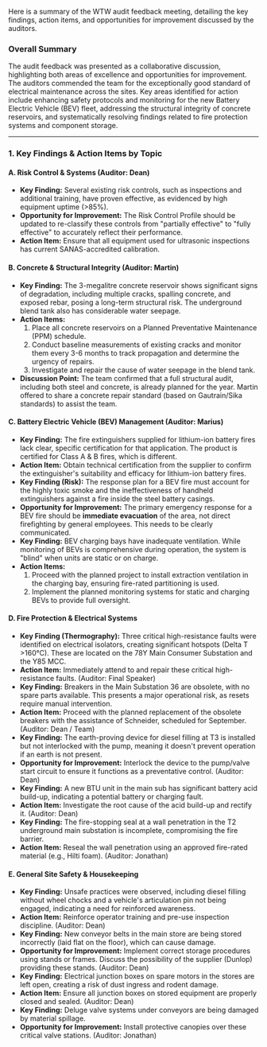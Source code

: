Here is a summary of the WTW audit feedback meeting, detailing the key findings, action items, and opportunities for improvement discussed by the auditors.

### **Overall Summary**

The audit feedback was presented as a collaborative discussion, highlighting both areas of excellence and opportunities for improvement. The auditors commended the team for the exceptionally good standard of electrical maintenance across the sites. Key areas identified for action include enhancing safety protocols and monitoring for the new Battery Electric Vehicle (BEV) fleet, addressing the structural integrity of concrete reservoirs, and systematically resolving findings related to fire protection systems and component storage.

---

### **1. Key Findings & Action Items by Topic**

#### **A. Risk Control & Systems** (Auditor: Dean)

*   **Key Finding:** Several existing risk controls, such as inspections and additional training, have proven effective, as evidenced by high equipment uptime (>85%).
*   **Opportunity for Improvement:** The Risk Control Profile should be updated to re-classify these controls from "partially effective" to "fully effective" to accurately reflect their performance.
*   **Action Item:** Ensure that all equipment used for ultrasonic inspections has current SANAS-accredited calibration.

#### **B. Concrete & Structural Integrity** (Auditor: Martin)

*   **Key Finding:** The 3-megalitre concrete reservoir shows significant signs of degradation, including multiple cracks, spalling concrete, and exposed rebar, posing a long-term structural risk. The underground blend tank also has considerable water seepage.
*   **Action Items:**
    1.  Place all concrete reservoirs on a Planned Preventative Maintenance (PPM) schedule.
    2.  Conduct baseline measurements of existing cracks and monitor them every 3-6 months to track propagation and determine the urgency of repairs.
    3.  Investigate and repair the cause of water seepage in the blend tank.
*   **Discussion Point:** The team confirmed that a full structural audit, including both steel and concrete, is already planned for the year. Martin offered to share a concrete repair standard (based on Gautrain/Sika standards) to assist the team.

#### **C. Battery Electric Vehicle (BEV) Management** (Auditor: Marius)

*   **Key Finding:** The fire extinguishers supplied for lithium-ion battery fires lack clear, specific certification for that application. The product is certified for Class A & B fires, which is different.
*   **Action Item:** Obtain technical certification from the supplier to confirm the extinguisher's suitability and efficacy for lithium-ion battery fires.
*   **Key Finding (Risk):** The response plan for a BEV fire must account for the highly toxic smoke and the ineffectiveness of handheld extinguishers against a fire inside the steel battery casings.
*   **Opportunity for Improvement:** The primary emergency response for a BEV fire should be **immediate evacuation** of the area, not direct firefighting by general employees. This needs to be clearly communicated.
*   **Key Finding:** BEV charging bays have inadequate ventilation. While monitoring of BEVs is comprehensive during operation, the system is "blind" when units are static or on charge.
*   **Action Items:**
    1.  Proceed with the planned project to install extraction ventilation in the charging bay, ensuring fire-rated partitioning is used.
    2.  Implement the planned monitoring systems for static and charging BEVs to provide full oversight.

#### **D. Fire Protection & Electrical Systems**

*   **Key Finding (Thermography):** Three critical high-resistance faults were identified on electrical isolators, creating significant hotspots (Delta T >160°C). These are located on the 78Y Main Consumer Substation and the Y85 MCC.
*   **Action Item:** Immediately attend to and repair these critical high-resistance faults. (Auditor: Final Speaker)
*   **Key Finding:** Breakers in the Main Substation 36 are obsolete, with no spare parts available. This presents a major operational risk, as resets require manual intervention.
*   **Action Item:** Proceed with the planned replacement of the obsolete breakers with the assistance of Schneider, scheduled for September. (Auditor: Dean / Team)
*   **Key Finding:** The earth-proving device for diesel filling at T3 is installed but not interlocked with the pump, meaning it doesn't prevent operation if an earth is not present.
*   **Opportunity for Improvement:** Interlock the device to the pump/valve start circuit to ensure it functions as a preventative control. (Auditor: Dean)
*   **Key Finding:** A new BTU unit in the main sub has significant battery acid build-up, indicating a potential battery or charging fault.
*   **Action Item:** Investigate the root cause of the acid build-up and rectify it. (Auditor: Dean)
*   **Key Finding:** The fire-stopping seal at a wall penetration in the T2 underground main substation is incomplete, compromising the fire barrier.
*   **Action Item:** Reseal the wall penetration using an approved fire-rated material (e.g., Hilti foam). (Auditor: Jonathan)

#### **E. General Site Safety & Housekeeping**

*   **Key Finding:** Unsafe practices were observed, including diesel filling without wheel chocks and a vehicle's articulation pin not being engaged, indicating a need for reinforced awareness.
*   **Action Item:** Reinforce operator training and pre-use inspection discipline. (Auditor: Dean)
*   **Key Finding:** New conveyor belts in the main store are being stored incorrectly (laid flat on the floor), which can cause damage.
*   **Opportunity for Improvement:** Implement correct storage procedures using stands or frames. Discuss the possibility of the supplier (Dunlop) providing these stands. (Auditor: Dean)
*   **Key Finding:** Electrical junction boxes on spare motors in the stores are left open, creating a risk of dust ingress and rodent damage.
*   **Action Item:** Ensure all junction boxes on stored equipment are properly closed and sealed. (Auditor: Dean)
*   **Key Finding:** Deluge valve systems under conveyors are being damaged by material spillage.
*   **Opportunity for Improvement:** Install protective canopies over these critical valve stations. (Auditor: Jonathan)